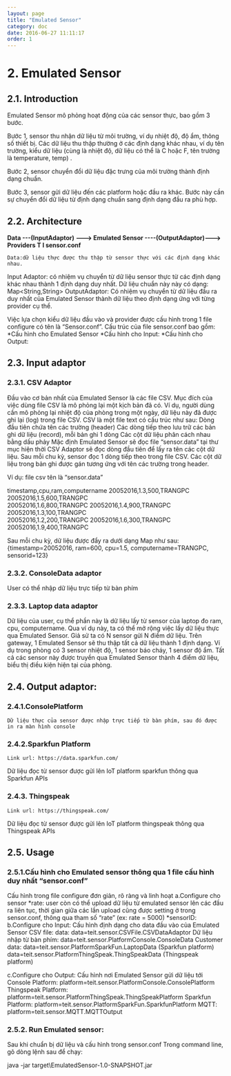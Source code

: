 ```yaml
---
layout: page
title: "Emulated Sensor"
category: doc
date: 2016-06-27 11:11:17
order: 1
---
```


# 2. Emulated Sensor
## 2.1. Introduction
Emulated Sensor mô phỏng hoạt động của các sensor thực, bao gồm 3 bước. 

Bước 1, sensor thu nhận dữ liệu từ môi trường, ví dụ nhiệt độ, độ ẩm, thông số thiết bị. Các dữ liệu thu thập thường ở các định dạng khác nhau, ví dụ tên trường, kiểu dữ liệu (cùng là nhiệt độ, dữ liệu có thể là C hoặc F, tên trường là temperature, temp) . 

Bước 2, sensor chuyển đổi dữ liệu đặc trưng của môi trường thành định dạng chuẩn.

Bước 3, sensor gửi dữ liệu đến các platform hoặc đầu ra khác. Bước này cần sự chuyển đổi dữ liệu từ định dạng chuẩn sang định dạng đầu ra phù hợp.
## 2.2. Architecture

**Data ---(InputAdaptor) ---> Emulated Sensor ----(OutputAdaptor)---> Providers
					T
					I
				  sensor.conf**

	Data:dữ liệu thực được thu thập từ sensor thực với các định dạng khác nhau.
Input Adaptor: có nhiệm vụ chuyển từ dữ liệu sensor thực từ các định dạng khác nhau thành 1 định dạng duy nhất. Dữ liệu chuẩn này này có dạng: Map<String,String>
OutputAdaptor: Có nhiệm vụ chuyển từ dữ liệu đầu ra duy nhất của Emulated Sensor thành dữ liệu theo định dạng ứng với từng provider cụ thể.

Việc lựa chọn kiểu dữ liệu đầu vào và provider được cấu hình trong 1 file configure có tên là “Sensor.conf”. Cấu trúc của file sensor.conf bao gồm:
*Cấu hình cho Emulated Sensor
*Cấu hình cho Input: 
*Cấu hình cho Output: 

## 2.3. Input adaptor

### 2.3.1. CSV Adaptor
Đầu vào cơ bản nhất của Emulated Sensor là các file CSV. Mục đích của việc dùng file CSV là mô phỏng lại một kịch bản đã có. Ví dụ, người dùng cần mô phỏng lại nhiệt độ của phòng trong một ngày, dữ liệu này đã được ghi lại (log) trong file CSV.
CSV là một file text có cấu trúc như sau:
Dòng đầu tiên chứa tên các trường (header)
Các dòng tiếp theo lưu trữ các bản ghi dữ liệu (record), mỗi bản ghi 1 dòng
Các cột dữ liệu phân cách nhau bằng dấu phảy
Mặc định Emulated Sensor sẽ đọc file “sensor.data” tại thư mục hiện thời
CSV Adaptor sẽ đọc dòng đầu tiên để lấy ra tên các cột dữ liệu. Sau mỗi chu kỳ, sensor đọc 1 dòng tiếp theo trong file CSV. Các cột dữ liệu trong bản ghi được gán tương ứng với tên các trường trong header.



Ví dụ: file csv tên là “sensor.data”

timestamp,cpu,ram,computername
20052016,1.3,500,TRANGPC    
20052016,1.5,600,TRANGPC   
20052016,1.6,800,TRANGPC
20052016,1.4,900,TRANGPC   
20052016,1.3,100,TRANGPC   
20052016,1.2,200,TRANGPC
20052016,1.6,300,TRANGPC
20052016,1.9,400,TRANGPC

Sau mỗi chu kỳ, dữ liệu được đẩy ra dưới dạng Map như sau:
{timestamp=20052016, ram=600, cpu=1.5, computername=TRANGPC, sensorid=123}


### 2.3.2. ConsoleData adaptor
User có thể nhập dữ liệu trực tiếp từ bàn phím 

### 2.3.3. Laptop data adaptor
Dữ liệu của user, cụ thể phần này là dữ liệu lấy từ sensor của laptop đo ram, cpu, computername. Qua ví dụ này, ta có thể mở rộng việc lấy dữ liệu thực qua Emulated Sensor. Giả sử ta có N sensor gửi N điểm dữ liệu. Trên gateway, 1 Emulated Sensor sẽ thu thập tất cả dữ liệu thành 1 định dạng. Ví dụ trong phòng có 3 sensor nhiệt độ, 1 sensor báo cháy, 1 sensor độ ẩm. Tất cả các sensor này được truyền qua Emulated Sensor thành 4 điểm dữ liệu, biểu thị điều kiện hiện tại của phòng.

## 2.4. Output adaptor: 

### 2.4.1.ConsolePlatform
	Dữ liệu thực của sensor được nhập trực tiếp từ bàn phím, sau đó được in ra màn hình console
	
### 2.4.2.Sparkfun Platform
	Link url: https://data.sparkfun.com/ 
Dữ liệu đọc từ sensor được gửi lên IoT platform sparkfun thông qua Sparkfun APIs

### 2.4.3. Thingspeak
	Link url: https://thingspeak.com/ 
Dữ liệu đọc từ sensor được gửi lên IoT platform thingspeak thông qua Thingspeak APIs

## 2.5. Usage

### 2.5.1.Cấu hình cho Emulated sensor thông qua 1 file cấu hình duy nhất  “sensor.conf” 
Cấu hình trong file configure đơn giản, rõ ràng và linh hoạt
a.Configure cho sensor
*rate:
user còn có thể upload dữ liệu từ emulated sensor lên các đầu ra liên tục, thời gian giữa các lần upload cũng được setting ở trong sensor.conf, thông qua tham số “rate” (ex: rate = 5000)
*sensorID:
b.Configure cho Input: Cấu hình định dạng cho data đầu vào của Emulated Sensor
CSV file: data: data=teit.sensor.CSVFile.CSVDataAdaptor 
Dữ liệu nhập từ bàn phím: data=teit.sensor.PlatformConsole.ConsoleData
Customer data: 
data=teit.sensor.PlatformSparkFun.LaptopData (Sparkfun platform)
data=teit.sensor.PlatformThingSpeak.ThingSpeakData (Thingspeak platform)

c.Configure cho Output: Cấu hình nơi Emulated Sensor  gửi dữ liệu tới
Console Platform: platform=teit.sensor.PlatformConsole.ConsolePlatform
Thingspeak Platform: platform=teit.sensor.PlatformThingSpeak.ThingSpeakPlatform
Sparkfun Platform: platform=teit.sensor.PlatformSparkFun.SparkfunPlatform
MQTT: platform=teit.sensor.MQTT.MQTTOutput 
		
		
### 2.5.2. Run Emulated sensor:
Sau khi chuẩn bị dữ liệu và cấu hình trong sensor.conf
Trong command line, gõ dòng lệnh sau để chạy:

java -jar target\EmulatedSensor-1.0-SNAPSHOT.jar 

